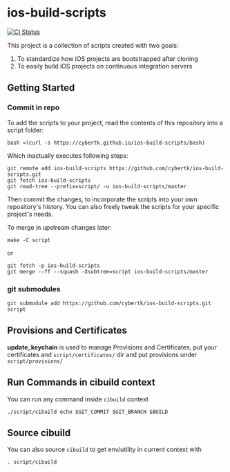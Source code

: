 # ios-build-scripts

[![CI Status](http://img.shields.io/travis/cybertk/ios-build-scripts/master.svg?style=flat)](https://travis-ci.org/cybertk/ios-build-scripts)

This project is a collection of scripts created with two goals:

1. To standardize how iOS projects are bootstrapped after cloning
1. To easily build iOS projects on continuous integration servers

## Getting Started

### Commit in repo

To add the scripts to your project, read the contents of this repository into a script folder:

    bash <(curl -s https://cybertk.github.io/ios-build-scripts/bash)

Which inactually executes following steps:

    git remote add ios-build-scripts https://github.com/cybertk/ios-build-scripts.git
    git fetch ios-build-scripts
    git read-tree --prefix=script/ -u ios-build-scripts/master

Then commit the changes, to incorporate the scripts into your own repository's history. You can also freely tweak the scripts for your specific project's needs.

To merge in upstream changes later:

    make -C script

or

    git fetch -p ios-build-scripts
    git merge --ff --squash -Xsubtree=script ios-build-scripts/master

### git submodules

    git submodule add https://github.com/cybertk/ios-build-scripts.git script

## Provisions and Certificates

**update_keychain** is used to manage Provisions and Certificates, put your certificates and `script/certificates/` dir and put provisions under `script/provisions/`

## Run Commands in cibuild context

You can run any command inside `cibuild` context

    ./script/cibuild echo $GIT_COMMIT $GIT_BRANCH $BUILD

## Source cibuild

You can also source `cibuild` to get env/utility in current context with

    . script/cibuild

